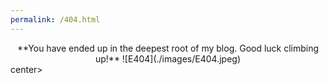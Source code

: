 ```yaml
---
permalink: /404.html
---
```

<center>
**You have ended up in the deepest root of my blog. Good luck climbing up!**
![E404](./images/E404.jpeg)
</center>center>
